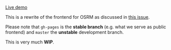 [Live demo](https://project-osrm.github.io/osrm-frontend-v2)

This is a rewrite of the frontend for OSRM as discussed in [this issue](https://github.com/Project-OSRM/osrm-frontend/issues/51).

Please note that ```gh-pages``` is the **stable branch** (e.g. what we serve as public frontend) and ```master``` the **unstable** development branch.

This is very much **WIP**.
